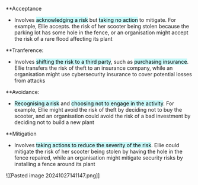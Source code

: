**Acceptance
- Involves <mark style="background: #ABF7F7A6;">acknowledging a risk</mark> but <mark style="background: #ABF7F7A6;">taking no action</mark> to mitigate. For example, Ellie accepts. the risk of her scooter being stolen because the parking lot has some hole in the fence, or an organisation might accept the risk of a rare flood affecting its plant

**Tranference:
- Involves <mark style="background: #ABF7F7A6;">shifting the risk to a third party</mark>, such as <mark style="background: #ABF7F7A6;">purchasing insurance</mark>. Ellie transfers the risk of theft to an insurance company, while an organisation might use cybersecurity insurance to cover potential losses from attacks

**Avoidance:
- <mark style="background: #ABF7F7A6;">Recognising a risk</mark> and <mark style="background: #ABF7F7A6;">choosing not to engage in the activity</mark>. For example, Ellie might avoid the risk of theft by deciding not to buy the scooter, and an organisation could avoid the risk of a bad investment by deciding not to build a new plant

**Mitigation
- Involves <mark style="background: #ABF7F7A6;">taking actions to reduce the severity of the risk</mark>. Ellie could mitigate the risk of her scooter being stolen by having the hole in the fence repaired, while an organisation might mitigate security risks by installing a fence around its plant

![[Pasted image 20241027141147.png]]
